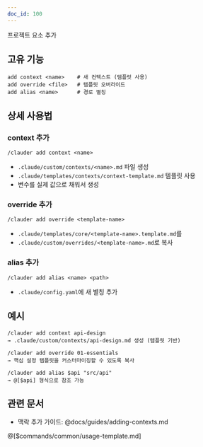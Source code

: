 ```yaml
---
doc_id: 100
---
```


프로젝트 요소 추가

## 고유 기능
```
add context <name>    # 새 컨텍스트 (템플릿 사용)
add override <file>   # 템플릿 오버라이드
add alias <name>      # 경로 별칭
```

## 상세 사용법

### context 추가
```
/clauder add context <name>
```
- `.claude/custom/contexts/<name>.md` 파일 생성
- `.claude/templates/contexts/context-template.md` 템플릿 사용
- 변수를 실제 값으로 채워서 생성

### override 추가
```
/clauder add override <template-name>
```
- `.claude/templates/core/<template-name>.template.md`를
- `.claude/custom/overrides/<template-name>.md`로 복사

### alias 추가
```
/clauder add alias <name> <path>
```
- `.claude/config.yaml`에 새 별칭 추가

## 예시
```
/clauder add context api-design
→ .claude/custom/contexts/api-design.md 생성 (템플릿 기반)

/clauder add override 01-essentials
→ 핵심 설정 템플릿을 커스터마이징할 수 있도록 복사

/clauder add alias $api "src/api"
→ @[$api] 형식으로 참조 가능
```

## 관련 문서
- 맥락 추가 가이드: @docs/guides/adding-contexts.md

@[$commands/common/usage-template.md]
